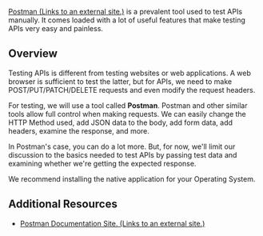 [Postman (Links to an external site.)](https://www.getpostman.com/) is a prevalent tool used to test APIs manually. It comes loaded with a lot of useful features that make testing APIs very easy and painless.

## Overview

Testing APIs is different from testing websites or web applications. A web browser is sufficient to test the latter, but for APIs, we need to make POST/PUT/PATCH/DELETE requests and even modify the request headers.

For testing, we will use a tool called **Postman**. Postman and other similar tools allow full control when making requests. We can easily change the HTTP Method used, add JSON data to the body, add form data, add headers, examine the response, and more.

In Postman's case, you can do a lot more. But, for now, we'll limit our discussion to the basics needed to test APIs by passing test data and examining whether we're getting the expected response.

We recommend installing the native application for your Operating System.

## Additional Resources

- [Postman Documentation Site. (Links to an external site.)](https://www.getpostman.com/docs/v6/)
